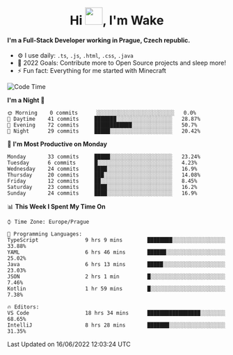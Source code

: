 <h1 align="center">Hi <img src="https://raw.githubusercontent.com/MrWakeCZ/MrWakeCZ/master/Hi.gif" width="40px" />, I'm Wake</h1>

#### I'm a Full-Stack Developer working in Prague, Czech republic.
- ⚙️ I use daily: `.ts`, `.js`, `.html`, `.css`, `.java`
- 🥅 2022 Goals: Contribute more to Open Source projects and sleep more!
- ⚡ Fun fact: Everything for me started with Minecraft

<!--START_SECTION:waka-->
![Code Time](http://img.shields.io/badge/Code%20Time-2%2C495%20hrs%2022%20mins-blue)

**I'm a Night 🦉** 

```text
🌞 Morning    0 commits      ░░░░░░░░░░░░░░░░░░░░░░░░░   0.0% 
🌆 Daytime    41 commits     ███████░░░░░░░░░░░░░░░░░░   28.87% 
🌃 Evening    72 commits     ████████████░░░░░░░░░░░░░   50.7% 
🌙 Night      29 commits     █████░░░░░░░░░░░░░░░░░░░░   20.42%

```
📅 **I'm Most Productive on Monday** 

```text
Monday       33 commits     █████░░░░░░░░░░░░░░░░░░░░   23.24% 
Tuesday      6 commits      █░░░░░░░░░░░░░░░░░░░░░░░░   4.23% 
Wednesday    24 commits     ████░░░░░░░░░░░░░░░░░░░░░   16.9% 
Thursday     20 commits     ███░░░░░░░░░░░░░░░░░░░░░░   14.08% 
Friday       12 commits     ██░░░░░░░░░░░░░░░░░░░░░░░   8.45% 
Saturday     23 commits     ████░░░░░░░░░░░░░░░░░░░░░   16.2% 
Sunday       24 commits     ████░░░░░░░░░░░░░░░░░░░░░   16.9%

```


📊 **This Week I Spent My Time On** 

```text
⌚︎ Time Zone: Europe/Prague

💬 Programming Languages: 
TypeScript               9 hrs 9 mins        ████████░░░░░░░░░░░░░░░░░   33.88% 
YAML                     6 hrs 46 mins       ██████░░░░░░░░░░░░░░░░░░░   25.02% 
Java                     6 hrs 13 mins       █████░░░░░░░░░░░░░░░░░░░░   23.03% 
JSON                     2 hrs 1 min         █░░░░░░░░░░░░░░░░░░░░░░░░   7.46% 
Kotlin                   1 hr 59 mins        █░░░░░░░░░░░░░░░░░░░░░░░░   7.38%

🔥 Editors: 
VS Code                  18 hrs 34 mins      █████████████████░░░░░░░░   68.65% 
IntelliJ                 8 hrs 28 mins       ███████░░░░░░░░░░░░░░░░░░   31.35%

```


 Last Updated on 16/06/2022 12:03:24 UTC
<!--END_SECTION:waka-->
